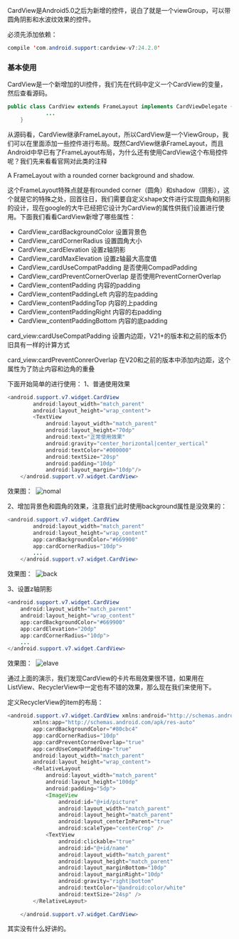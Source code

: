 CardView是Android5.0之后为新增的控件，说白了就是一个viewGroup，可以带圆角阴影和水波纹效果的控件。

必须先添加依赖：

```java
compile 'com.android.support:cardview-v7:24.2.0'  
```

### 基本使用

CardView是一个新增加的UI控件，我们先在代码中定义一个CardView的变量，然后查看源码。

```java
public class CardView extends FrameLayout implements CardViewDelegate {  
            ...  
    } 
```

从源码看，CardView继承FrameLayout，所以CardView是一个ViewGroup，我们可以在里面添加一些控件进行布局。既然CardView继承FrameLayout，而且Android中早已有了FrameLayout布局，为什么还有使用CardView这个布局控件呢？我们先来看看官网对此类的注释

A FrameLayout  with  a rounded corner background and shadow.

这个FrameLayout特殊点就是有rounded corner（圆角）和shadow（阴影），这个就是它的特殊之处，回首往日，我们需要自定义shape文件进行实现圆角和阴影的设计，现在google的大牛已经把它设计为CardView的属性供我们设置进行使用。下面我们看看CardView新增了哪些属性：

- CardView_cardBackgroundColor 设置背景色
- CardView_cardCornerRadius 设置圆角大小
- CardView_cardElevation 设置z轴阴影
- CardView_cardMaxElevation 设置z轴最大高度值
- CardView_cardUseCompatPadding 是否使用CompadPadding
- CardView_cardPreventCornerOverlap 是否使用PreventCornerOverlap
- CardView_contentPadding 内容的padding
- CardView_contentPaddingLeft 内容的左padding
- CardView_contentPaddingTop 内容的上padding
- CardView_contentPaddingRight 内容的右padding
- CardView_contentPaddingBottom 内容的底padding

card_view:cardUseCompatPadding 设置内边距，V21+的版本和之前的版本仍旧具有一样的计算方式

card_view:cardPreventConrerOverlap 在V20和之前的版本中添加内边距，这个属性为了防止内容和边角的重叠

下面开始简单的进行使用：
1、普通使用效果

```java
<android.support.v7.widget.CardView  
        android:layout_width="match_parent"  
        android:layout_height="wrap_content">  
        <TextView  
            android:layout_width="match_parent"  
            android:layout_height="70dp"  
            android:text="正常使用效果"  
            android:gravity="center_horizontal|center_vertical"  
            android:textColor="#000000"  
            android:textSize="20sp"  
            android:padding="10dp"  
            android:layout_margin="10dp"/>  
    </android.support.v7.widget.CardView>  
```

效果图： 
![nomal](http://img.blog.csdn.net/20151003105553715)

2、增加背景色和圆角的效果，注意我们此时使用background属性是没效果的：

```java
<android.support.v7.widget.CardView  
        android:layout_width="match_parent"  
        android:layout_height="wrap_content"  
        app:cardBackgroundColor="#669900"  
        app:cardCornerRadius="10dp">  
        ...  
    </android.support.v7.widget.CardView>  
```

效果图： 
![back](http://img.blog.csdn.net/20151003105635460)

3、设置z轴阴影

```java
<android.support.v7.widget.CardView
    android:layout_width="match_parent"
    android:layout_height="wrap_content"
    app:cardBackgroundColor="#669900"
    app:cardElevation="20dp"
    app:cardCornerRadius="10dp">
    ...
</android.support.v7.widget.CardView>
```

效果图： 
![elave](http://img.blog.csdn.net/20151003105659657)

通过上面的演示，我们发现CardView的卡片布局效果很不错，如果用在ListView、RecyclerView中一定也有不错的效果，那么现在我们来使用下。

定义RecyclerView的item的布局：

```java
<android.support.v7.widget.CardView xmlns:android="http://schemas.android.com/apk/res/android"  
        xmlns:app="http://schemas.android.com/apk/res-auto"  
        app:cardBackgroundColor="#80cbc4"  
        app:cardCornerRadius="10dp"  
        app:cardPreventCornerOverlap="true"  
        app:cardUseCompatPadding="true"  
        android:layout_width="match_parent"  
        android:layout_height="wrap_content">  
        <RelativeLayout  
            android:layout_width="match_parent"  
            android:layout_height="100dp"  
            android:padding="5dp">  
            <ImageView  
                android:id="@+id/picture"  
                android:layout_width="match_parent"  
                android:layout_height="match_parent"  
                android:layout_centerInParent="true"  
                android:scaleType="centerCrop" />  
            <TextView  
                android:clickable="true"  
                android:id="@+id/name"  
                android:layout_width="match_parent"  
                android:layout_height="match_parent"  
                android:layout_marginBottom="10dp"  
                android:layout_marginRight="10dp"  
                android:gravity="right|bottom"  
                android:textColor="@android:color/white"  
                android:textSize="24sp" />  
        </RelativeLayout>  
  
    </android.support.v7.widget.CardView>  
```

其实没有什么好讲的。